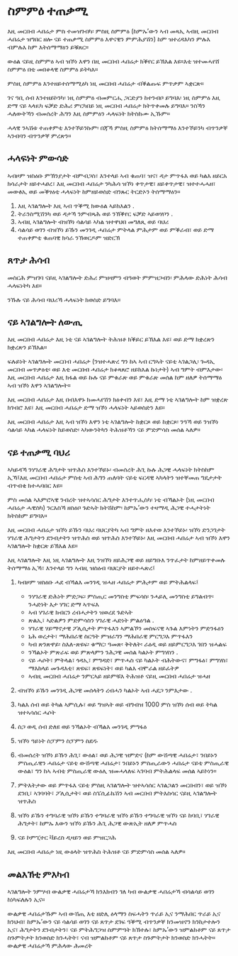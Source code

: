 # ስምምዕ ተጠቃሚ

እዚ መርበብ ሓበሬታ ምስ ተመዝገብካ፡ ምስዚ ስምምዕ (ከምኡ’ውን ኣብ መጻኢ ኣብዚ መርበብ ሓበሬታ ዝግበር ዘሎ ናይ ተጠቃሚ ስምምዕ እዋናዊን ምምሕያሽን) ከም ዝተረዳእካን ምሉእ ብምሉእ ከም እትሰማማዕን ይቑጸር።

ውዕል ናይዚ ስምምዕ ኣብ ዝኾነ እዋን በዚ መርበብ ሓበሬታ ክቕየር ይኽእል እዩ።እቲ ዝተመሓየሸ ስምምዕ በቲ መበቆላዊ ስምምዕ ይትካእ።

ምስዚ ስምምዕ እንተዘይተሰማሚዕካ ነዚ መርበብ ሓበሬታ ብቕልጡፍ ምጥቃም ኣቋርጽ።

ገና ዓቢ ሰብ እንተዘይኮንካ፡ ነዚ ስምምዕ ብመምርሒ ጋርድያን ከተንብቦ ይግባእ፡ ነዚ ስምምዕ እዚ ድማ ናይ ኣላዪካ ፍቓድ ድሕሪ ምርካበይ ነዚ መርበብ ሓበሬታ ክትጥቀመሉ ይግባእ። ንስኻን ሓለውትኻን ብመሰረት ሕግን እዚ ስምምዕን ሓላፍነት ክትስከሙ ኢኹም።

ሓላዊ ንኣሽቱ ተጠቀምቲ እንተኾይንኩም፡ በጃኻ ምስዚ ስምምዕ ክትሰማማዕ እንተኾይንካ ብጥንቃቐ ኣንብባን ብጥንቃቐ ምረጽን።

## ሓላፍነት ምውሳድ

ኣብዞም ዝስዕቡ ምኽንያታት ብምብጋስ፣ እንተላይ ኣብ ቁጠባ፣ ዝና፣ ዳታ ምጥፋእ ወይ ካልእ ዘይርአ ክሳራታት ዘይተሓፀረ፣ እዚ መርበብ ሓበሬታ ንካሕሳ ዝኾነ ቀጥታዊ፣ ዘይቀጥታዊ፣ ዝተተሓሓዘ፣ መውፅኢ ወይ መቕፃዕቲ ሓላፍነት ከምዘይወስድ ብንጹር ትርድኦን ትሰማማዕን።

1. እዚ ኣገልግሎት እዚ ኣብ ጥቕሚ ክውዕል ኣይክእልን .
1. ትራንስሚሽንካ ወይ ዳታኻ ንምብጻሕ ወይ ንኽቕየር ፍቓድ ኣይወሃቦን .
1. ኣብዚ ኣገልግሎት ብዝኾነ ሳልሳይ ኣካል ዝተዋህበ መግለጺ ወይ ባህሪ
1. ሳልሳይ ወገን ብዝኾነ ይኹን መንገዲ ሓበሬታ ምትላል ምሕታም ወይ ምቕራብ፣ ወይ ድማ ተጠቀምቲ ቁጠባዊ ክሳራ ንኽወርዶም ዝድርኽ

## ጸጥታ ሕሳብ

መስርሕ ምዝገባ ናይዚ ኣገልግሎት ድሕሪ ምዝዛምን ብዓወት ምምዝጋብን፡ ምሕላው ድሕነት ሕሳብ ሓላፍነትካ እዩ።

ንኹሉ ናይ ሕሳብ ባህሪኻ ሓላፍነት ክወስድ ይግባእ።

## ናይ ኣገልግሎት ለውጢ

እዚ መርበብ ሓበሬታ እዚ ነቲ ናይ ኣገልግሎት ትሕዝቶ ክቕይር ይኽእል እዩ፣ ወይ ድማ ክቋረጽን ክቋረጽን ይኽእል።

ፍሉይነት ኣገልግሎት መርበብ ሓበሬታ (ንዝተሓጽረ ግን ከኣ ኣብ ርግኣት ናይቲ ኣገልጋሊ፡ ጐዳኢ መርበብ መጥቃዕቲ፡ ​​ወይ እቲ መርበብ ሓበሬታ ክቆጻጸሮ ዘይክእል ኩነታት) ኣብ ግምት ብምእታው፡ እዚ መርበብ ሓበሬታ እዚ ክፋል ወይ ኩሉ ናይ ምቁራጽ ወይ ምቁራጽ መሰል ከም ዘለዎ ትሰማማዕ ኣብ ዝኾነ እዋን ኣገልግሎት።

እዚ መርበብ ሓበሬታ እዚ በብእዋኑ ክመሓየሽን ክዕቀብን እዩ፣ እዚ ድማ ነቲ ኣገልግሎት ከም ዝቋረጽ ክገብሮ እዩ፣ እዚ መርበብ ሓበሬታ ድማ ዝኾነ ሓላፍነት ኣይወስድን እዩ።

እዚ መርበብ ሓበሬታ እዚ ኣብ ዝኾነ እዋን ነቲ ኣገልግሎት ከቋርጾ ወይ ከቋርጾ፡ ንዓኻ ወይ ንዝኾነ ሳልሳይ ኣካል ሓላፍነት ከይወስድ፡ ኣካውንትካን ትሕዝቶኻን ናይ ምድምሳስ መሰል ኣለዎ።

## ናይ ተጠቃሚ ባህሪ

ኣካይዳኻ ንሃገራዊ ሕግታት ዝጥሕስ እንተኾይኑ፡ ብመሰረት ሕጊ ኩሉ ሕጋዊ ሓላፍነት ክትስከም ኢኻ፤እዚ መርበብ ሓበሬታ ምስቲ ኣብ ሕግን ጠለባት ናይቲ ፍርዳዊ ኣካላትን ዝተቐመጠ ግዴታታት ብጥብቂ ክተሓባበር እዩ።

ምስ መሰል ኣእምሮኣዊ ንብረት ዝተኣሳሰር ሕግታት እንተጥሒስካ፡ ነቲ ብኻልኦት (ነዚ መርበብ ሓበሬታ ሓዊስካ) ንርእስኻ ዘስዕቦ ጉድኣት ክትሽከም፡ ከምኡ’ውን ተዛማዲ ሕጋዊ ተሓታትነት ክትስከም ይግባእ።

እዚ መርበብ ሓበሬታ ዝኾነ ይኹን ባህሪ ባህርያትካ ኣብ ግምት ዘእተወ እንተኾይኑ፡ ዝኾነ ድንጋገታት ሃገራዊ ሕግታትን ደንብታትን ዝጥሕስ ወይ ዝጥሕስ እንተኾይኑ፡ እዚ መርበብ ሓበሬታ ኣብ ዝኾነ እዋን ኣገልግሎት ከቋርጽ ይኽእል እዩ።

እዚ ኣገልግሎት እዚ ነዚ ኣገልግሎት እዚ ንዝኾነ ዘይሕጋዊ ወይ ዘይግቡእ ንጥፈታት ከምዘይጥቀመሉ ትሰማማዕ ኢኻ፣ እንተላይ ግን ኣብዚ ዝስዕብ ባህርያት ዘይተሓጽረ፤

1. ካብዞም ዝስዕቡ ሓደ ብኻልእ መንገዲ ዝሓዘ ሓበሬታ ምሕታም ወይ ምትሕልላፍ፤

   * ንሃገራዊ ድሕነት ምድጋፍ፡ ምስጢር መንግስቲ ምፍሳስ፡ ንሓይሊ መንግስቲ ይግልብጥ፡ ንሓድነት እታ ሃገር ድማ ኣጥፍእ
   * ኣብ ሃገራዊ ክብርን ረብሓታትን ዝወረደ ጉድኣት
   * ጽልኢ፣ ኣድልዎን ምድምሳስን ሃገራዊ ሓድነት ምልዕዓል .
   * ሃገራዊ ሃይማኖታዊ ፖሊሲታት ምጥፋእን ኣምልኾን መስፍናዊ ኣጉል እምነትን ምድንፋዕን
   * ኒሕ ወረታት፣ ማሕበራዊ ስርዓት ምዝራግን ማሕበራዊ ምርግጋእ ምጥፋእን
   * ካብ ጽንጽዋይ፡ ስእለ-ጽዩፍ፡ ቁማር፡ ዓመጽ፡ ቅትለት፡ ራዕዲ ወይ ዘይምርግጋእ ገበን ዝሓልፍ
   * ንኻልኦት ምጽራፍ ወይ ምጽላምን ንሕጋዊ መሰል ካልኦት ምግሃስን .
   * ናይ ሓሶት፣ ምትላል፣ ጎዳኢ፣ ምግዳድ፣ ምጥሓስ ናይ ካልኦት ብሕትውና፣ ምግፋዕ፣ ምግሃስ፣ ማእከላይ መጉዳእቲ፣ ጽዩፍ፣ ጽዩፍነት፣ ወይ ካልእ ብሞራል ዘይፈትዎ
   * ኣብዚ መርበብ ሓበሬታ ንምርኣይ ዘይምቹእ ትሕዝቶ ናይዚ መርበብ ሓበሬታ ዝሓዘ

1. ብዝኾነ ይኹን መንገዲ ሕጋዊ መሰላትን ረብሓን ካልኦት ኣብ ሓደጋ ንምእታው .
1. ካልእ ሰብ ወይ ትካል ኣምሲሉ፣ ወይ ግዝኣት ወይ ብግብዝ 1000 ምስ ዝኾነ ሰብ ወይ ትካል ዝተኣሳሰር ሓሶት
1. ስጋ ወዲ ሰብ ድለዩ ወይ ንኻልኦት ብኻልእ መንገዲ ምግፋዕ
1. ዝኾነ ዓይነት ስፓምን ስፓምን ስደዱ
1. ብመሰረት ዝኾነ ይኹን ሕጊ፣ ውዕል፣ ወይ ሕጋዊ ዝምድና (ከም ውሽጣዊ ሓበሬታ፣ ንበይኑን ምስጢራዊን ሓበሬታ ናይቲ ውሽጣዊ ሓበሬታ፣ ንበይኑን ምስጢራውን ሓበሬታ ናይቲ ምስጢራዊ ውዕል፣ ግን ከኣ ኣብቲ ምስጢራዊ ውዕሊ ዝመሓላለፍ ኣገባብ ምትሕልላፍ መሰል ኣይኮነን።
1. ምትእትታው ወይ ምጥፋእ ናይቲ ምስዚ ኣገልግሎት ዝተኣሳሰር ኣገልጋልን መርበብን፣ ወይ ዝኾነ ደንቢ፣ ኣገባባት፣ ፖሊሲታት፣ ወይ ስፔሲፊኬሽን ኣብ መርበብ ምትእስሳር ናይዚ ኣገልግሎት ዝጥሕስ
1. ዝኾነ ይኹን ተግባራዊ ዝኾነ ይኹን ተግባራዊ ዝኾነ ይኹን ተግባራዊ ዝኾነ ናይ ከባቢ፣ ሃገራዊ ሕግታት፣ ከምኡ እውን ዝኾነ ይኹን ሕጊ ሕጋዊ ውጽኢት ዘለዎ ምጥሓስ
1. ናይ ኮምፒተር ቫይረስ ዲዛይን ወይ ምዝርጋሕ

እዚ መርበብ ሓበሬታ ነዚ ውዕላት ዝጥሕስ ትሕዝቶ ናይ ምድምሳስ መሰል ኣለዎ።

## መልእኽቲ ምእካብ

ኣገልግሎት ንምሃብ ውልቃዊ ሓበሬታኻ ክንእክብን ገለ ካብ ውልቃዊ ሓበሬታኻ ብሳልሳይ ወገን ከነካፍለሉን ኢና።

ውልቃዊ ሓበሬታኹም ኣብ ውሽጢ እቲ ዘድሊ ዕላማን ስፍሓትን ጥራይ ኢና ንማሕበር ጥራይ ኢና ክንህብ፣ ከምኡ’ውን ናይ ሳልሳይ ወገን ናይ ጸጥታ ደገፍ ዓቕሚ ብጥንቃቐ ክንመዝኖን ክንከታተሎን ኢና፣ ሕግታትን ደንብታትን፣ ናይ ምትሕግጋዝ ስምምዓት ክኽተሉ፣ ከምኡ’ውን ዝምልከቶም ናይ ጸጥታ ስጉምትታት ክንወስድ ክንሓትት፣ ናብ ዝምልከቶም ናይ ጸጥታ ስጉምትታት ክንወስድ ክንሓትት። ውልቃዊ ሓበሬታኻ ምሕላው ሕመረት